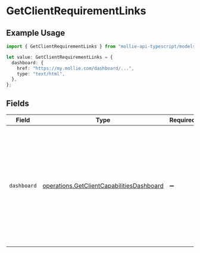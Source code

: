 # GetClientRequirementLinks

## Example Usage

```typescript
import { GetClientRequirementLinks } from "mollie-api-typescript/models/operations";

let value: GetClientRequirementLinks = {
  dashboard: {
    href: "https://my.mollie.com/dashboard/...",
    type: "text/html",
  },
};
```

## Fields

| Field                                                                                                                                                           | Type                                                                                                                                                            | Required                                                                                                                                                        | Description                                                                                                                                                     | Example                                                                                                                                                         |
| --------------------------------------------------------------------------------------------------------------------------------------------------------------- | --------------------------------------------------------------------------------------------------------------------------------------------------------------- | --------------------------------------------------------------------------------------------------------------------------------------------------------------- | --------------------------------------------------------------------------------------------------------------------------------------------------------------- | --------------------------------------------------------------------------------------------------------------------------------------------------------------- |
| `dashboard`                                                                                                                                                     | [operations.GetClientCapabilitiesDashboard](../../models/operations/getclientcapabilitiesdashboard.md)                                                          | :heavy_minus_sign:                                                                                                                                              | If known, a deep link to the Mollie dashboard of the client, where the requirement can be fulfilled. For example, where necessary documents are to be uploaded. | {<br/>"href": "https://my.mollie.com/dashboard/...",<br/>"type": "text/html"<br/>}                                                                              |